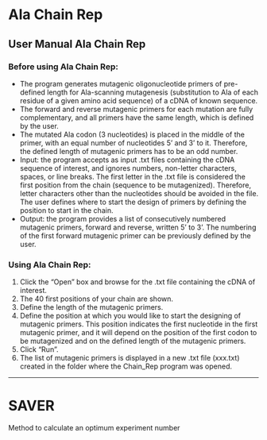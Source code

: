 # Ala Chain Rep

## User Manual Ala Chain Rep

### Before using Ala Chain Rep:
- The program generates mutagenic oligonucleotide primers of pre-defined length for Ala-scanning mutagenesis (substitution to Ala of each residue of a given amino acid sequence) of a cDNA of known sequence.
- The forward and reverse mutagenic primers for each mutation are fully complementary, and all primers have the same length, which is defined by the user.
- The mutated Ala codon (3 nucleotides) is placed in the middle of the primer, with an equal number of nucleotides 5’ and 3’ to it. Therefore, the defined length of mutagenic primers has to be an odd number.
- Input: the program accepts as input .txt files containing the cDNA sequence of interest, and ignores numbers, non-letter characters, spaces, or line breaks. The first letter in the .txt file is considered the first position from the chain (sequence to be mutagenized). Therefore, letter characters other than the nucleotides should be avoided in the file. The user defines where to start the design of primers by defining the position to start in the chain. 
- Output: the program provides a list of consecutively numbered mutagenic primers, forward and reverse, written 5’ to 3’. The numbering of the first forward mutagenic primer can be previously defined by the user.

###  Using Ala Chain Rep:

1. Click the “Open” box and browse for the .txt file containing the cDNA of interest.
2. The 40 first positions of your chain are shown. 
3. Define the length of the mutagenic primers.
4. Define the position at which you would like to start the designing of mutagenic primers. This position indicates the first nucleotide in the first mutagenic primer, and it will depend on the position of the first codon to be mutagenized and on the defined length of the mutagenic primers.
5. Click “Run”.
6. The list of mutagenic primers is displayed in a new .txt file (xxx.txt) created in the folder where the Chain_Rep program was opened.   


---

# SAVER

Method to calculate an optimum experiment number
